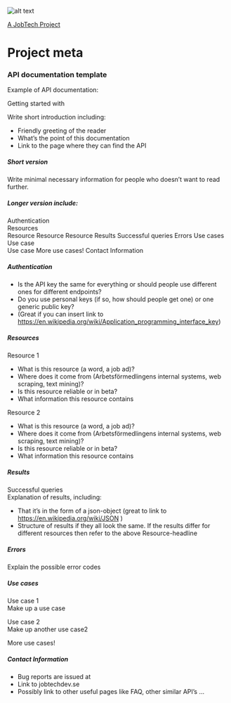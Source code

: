 ![alt text][logo]

[logo]: https://github.com/MagnumOpuses/project-meta/blob/master/img/jobtechdev_black.png "JobTech dev logo"
[A JobTech Project]( https://www.jobtechdev.se)
# Project meta


### API documentation template
Example of API documentation:

Getting started with <Project Title>

Write short introduction including:

* Friendly greeting of the reader
* What’s the point of this documentation
* Link to the page where they can find the API

##### Short version  
Write minimal necessary information for people who doesn’t want to read further.


##### Longer version include: 
Authentication   
Resources   
Resource 
Resource 
Resource 
Results 
Successful queries 
Errors 
Use cases  
Use case  
Use case 
More use cases! 
Contact Information
  
##### Authentication  
* Is the API key the same for everything or should people use different ones for different
endpoints?
* Do you use personal keys (if so, how should people get one) or one generic public key?
* (Great if you can insert link to
https://en.wikipedia.org/wiki/Application_programming_interface_key)


##### Resources
 
Resource 1   
* What is this resource (a word, a job ad)?
* Where does it come from (Arbetsförmedlingens internal systems, web scraping, text
mining)?
* Is this resource reliable or in beta?
* What information this resource contains

Resource 2
* What is this resource (a word, a job ad)?
* Where does it come from (Arbetsförmedlingens internal systems, web scraping, text
mining)?
* Is this resource reliable or in beta?
* What information this resource contains
 


##### Results

Successful queries  
Explanation of results, including:
* That it’s in the form of a json-object (great to link to https://en.wikipedia.org/wiki/JSON )
* Structure of results if they all look the same. If the results differ for different resources
then refer to the above Resource-headline

##### Errors  
Explain the possible error codes

##### Use cases

Use case 1  
Make up a use case

Use case 2  
Make up another use case2

More use cases!

##### Contact Information

* Bug reports are issued at <link to Github>
* Link to jobtechdev.se
* Possibly link to other useful pages like FAQ, other similar API’s ...




